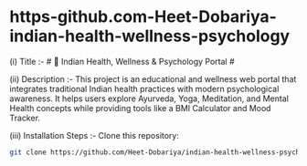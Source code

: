 # https-github.com-Heet-Dobariya-indian-health-wellness-psychology

(i) Title :- # 🌿 Indian Health, Wellness & Psychology Portal #  

(ii) Description :- This project is an educational and wellness web portal that integrates traditional Indian health practices with modern psychological awareness. It helps users explore Ayurveda, Yoga, Meditation, and Mental Health concepts while providing tools like a BMI Calculator and Mood Tracker.

(iii) Installation Steps :- Clone this repository:
   ```bash
   git clone https://github.com/Heet-Dobariya/indian-health-wellness-psychology.git
